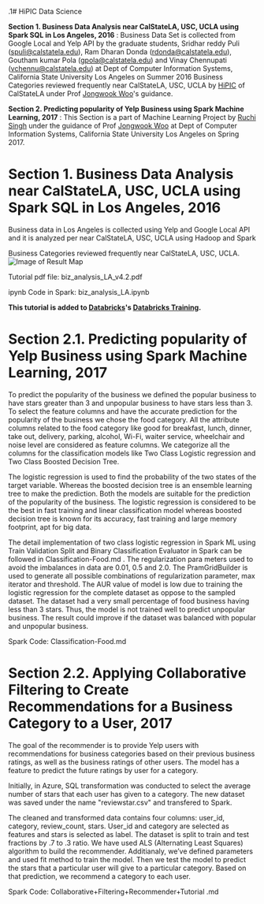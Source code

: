 .1# HiPIC Data Science

**Section 1. Business Data Analysis near CalStateLA, USC, UCLA using Spark SQL in Los Angeles, 2016**
: Business Data Set is collected from Google Local and Yelp API by the graduate students, Sridhar reddy Puli (spuli@calstatela.edu), Ram Dharan Donda (rdonda@calstatela.edu), Goutham kumar Pola (gpola@calstatela.edu) and Vinay Chennupati (vchennu@calstatela.edu) at Dept of Computer Information Systems, California State University Los Angeles on Summer 2016
Business Categories reviewed frequently near CalStateLA, USC, UCLA by [HiPIC](http://web.calstatela.edu/centers/hipic/) of CalStateLA under Prof [Jongwook Woo](http://web.calstatela.edu/faculty/jwoo5/)'s guidance.

**Section 2. Predicting popularity of Yelp Business using Spark Machine Learning, 2017**
: This Section is a part of Machine Learning Project by [Ruchi Singh](https://www.linkedin.com/in/ruchi-singh-68015945/) under the guidance of Prof [Jongwook Woo](http://web.calstatela.edu/faculty/jwoo5/) at Dept of Computer Information Systems, California State University Los Angeles on Spring 2017.

# Section 1. Business Data Analysis near CalStateLA, USC, UCLA using Spark SQL in Los Angeles, 2016
Business data in Los Angeles is collected using Yelp and Google Local API and it is analyzed per near CalStateLA, USC, UCLA using Hadoop and Spark


Business Categories reviewed frequently near CalStateLA, USC, UCLA.
![Image of Result Map](https://github.com/hipic/biz_data_LA/blob/master/nearCampusBizSchools.JPG)

Tutorial pdf file: biz_analysis_LA_v4.2.pdf

ipynb Code in Spark: biz_analysis_LA.ipynb

**This tutorial is added to [Databricks](http://www.databricks.com)'s [Databricks Training](https://docs.databricks.com/spark/latest/training/cal-state-la-biz-data-la.html).**

# Section 2.1. Predicting popularity of Yelp Business using Spark Machine Learning, 2017

To predict the popularity of the business we defined the popular business to have stars greater than 3 and unpopular business to have stars less than 3. To select the feature columns and have the accurate prediction for the popularity of the business we chose the food category. All the attribute columns related to the food category like good for breakfast, lunch, dinner, take out, delivery, parking, alcohol, Wi-Fi, waiter service, wheelchair and noise level are considered as feature columns. We categorize all the columns for the classification models like Two Class Logistic regression and Two Class Boosted Decision Tree.

The logistic regression is used to find the probability of the two states of the target variable. Whereas the boosted decision tree is an ensemble learning tree to make the prediction. Both the models are suitable for the prediction of the popularity of the business. The logistic regression is considered to be the best in fast training and linear classification model whereas boosted decision tree is known for its accuracy, fast training and large memory footprint, apt for big data.

The detail implementation of two class logistic regression in Spark ML using Train Validation Split and Binary Classification Evaluator in Spark can be followed in Classification-Food.md . The regularization para meters used to avoid the imbalances in data are 0.01, 0.5 and 2.0. The PramGridBuilder is used to generate all possible combinations of regularization parameter, max iterator and threshold. The AUR value of model is low due to training the logistic regression for the complete dataset as oppose to the sampled dataset. The dataset had a very small percentage of food business having less than 3 stars. Thus, the model is not trained well to predict unpopular business. The result could improve if the dataset was balanced with popular and unpopular business.

Spark Code: Classification-Food.md

# Section 2.2. Applying Collaborative Filtering to Create Recommendations for a Business Category to a User, 2017 

The goal of the recommender is to provide Yelp users with recommendations for business categories based on their previous business ratings, as well as the business ratings of other users. The model has a feature to predict the future ratings by user for a category. 

Initially, in Azure, SQL transformation was conducted to select the average number of stars that each user has given to a category. The new dataset was saved under the name "reviewstar.csv" and transfered to Spark.

The cleaned and transformed data contains four columns: user_id, category, review_count, stars. User_id and category are selected as features and stars is selected as label. The dataset is split to train and test fractions by .7 to .3 ratio. We have used ALS (Alternating Least Squares) algorithm to build the recommender. Additianaly, we’ve defined parameters and used fit method to train the model. Then we test the model to predict the stars that a particular user will give to a particular category. Based on that prediction, we recommend a category to each user. 

Spark Code: Collaborative+Filtering+Recommender+Tutorial .md 
